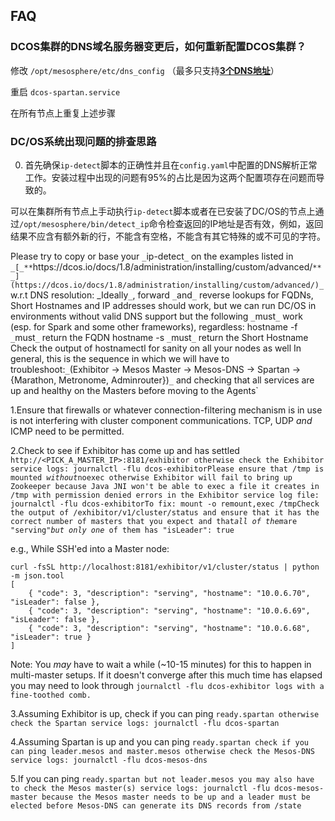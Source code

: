 ## FAQ

### DCOS集群的DNS域名服务器变更后，如何重新配置DCOS集群？

修改 `/opt/mesosphere/etc/dns_config` （最多只支持[__3个DNS地址__](https://docs.mesosphere.com/1.8/administration/installing/custom/configuration-parameters/#resolvers)）

重启 `dcos-spartan.service`

在所有节点上重复上述步骤



### DC/OS系统出现问题的排查思路

0. 首先确保`ip-detect`脚本的正确性并且在`config.yaml`中配置的DNS解析正常工作。安装过程中出现的问题有95%的占比是因为这两个配置项存在问题而导致的。

可以在集群所有节点上手动执行`ip-detect`脚本或者在已安装了DC/OS的节点上通过`/opt/mesosphere/bin/detect_ip`命令检查返回的IP地址是否有效，例如，返回结果不应含有额外新的行，不能含有空格，不能含有其它特殊的或不可见的字符。



Please try to copy or base your `_`ip-detect`_` on the examples listed in `_[_**`https:\/\/dcos.io\/docs\/1.8\/administration\/installing\/custom\/advanced\/`**_](https://dcos.io/docs/1.8/administration/installing/custom/advanced/)_` w.r.t DNS resolution: _Ideally`_`, forward `_`and`_` reverse lookups for FQDNs, Short Hostnames and IP addresses should work, but we can run DC\/OS in environments without valid DNS support but the following `_`must`_` work (esp. for Spark and some other frameworks), regardless: hostname -f `_`must`_` return the FQDN hostname -s `_`must`_` return the Short Hostname Check the output of hostnamectl for sanity on all your nodes as well
In general, this is the sequence in which we will have to troubleshoot:`_`(Exhibitor -> Mesos Master -> Mesos-DNS -> Spartan -> {Marathon, Metronome, Adminrouter})`_` and checking that all services are up and healthy on the Masters before moving to the Agents`

1.Ensure that firewalls or whatever connection-filtering mechanism is in use is not interfering with cluster component communications. TCP, UDP _and_ ICMP need to be permitted.

2.Check to see if Exhibitor has come up and has settled `http://<PICK_A_MASTER_IP>:8181/exhibitor otherwise check the Exhibitor service logs: journalctl -flu dcos-exhibitorPlease ensure that /tmp is mounted `_`without`_` noexec otherwise Exhibitor will fail to bring up Zookeeper because Java JNI won't be able to exec a file it creates in /tmp with permission denied errors in the Exhibitor service log file: journalctl -flu dcos-exhibitorTo fix: mount -o remount,exec /tmpCheck the output of /exhibitor/v1/cluster/status and ensure that it has the correct number of masters that you expect and that `_`all of them`_` are "serving" `_`but only one`_` of them has "isLeader": true`

e.g., While SSH'ed into a Master node:

```
curl -fsSL http://localhost:8181/exhibitor/v1/cluster/status | python -m json.tool
[ 
    { "code": 3, "description": "serving", "hostname": "10.0.6.70", "isLeader": false }, 
    { "code": 3, "description": "serving", "hostname": "10.0.6.69", "isLeader": false }, 
    { "code": 3, "description": "serving", "hostname": "10.0.6.68", "isLeader": true }
]
```

Note: You _may_ have to wait a while \(~10-15 minutes\) for this to happen in multi-master setups. If it doesn't converge after this much time has elapsed you may need to look through `journalctl -flu dcos-exhibitor logs with a fine-toothed comb.`

3.Assuming Exhibitor is up, check if you can ping `ready.spartan otherwise check the Spartan service logs: journalctl -flu dcos-spartan`

4.Assuming Spartan is up and you can ping `ready.spartan check if you can ping leader.mesos and master.mesos otherwise check the Mesos-DNS service logs: journalctl -flu dcos-mesos-dns`

5.If you can ping `ready.spartan but not leader.mesos you may also have to check the Mesos master(s) service logs: journalctl -flu dcos-mesos-master because the Mesos master needs to be up and a leader must be elected before Mesos-DNS can generate its DNS records from /state`





